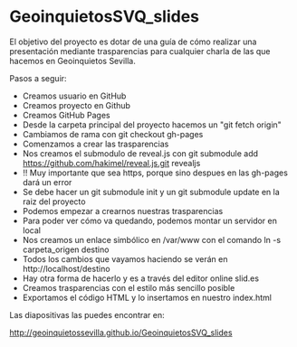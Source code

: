 GeoinquietosSVQ_slides
======================

El objetivo del proyecto es dotar de una guía de cómo realizar una presentación mediante trasparencias para cualquier charla de las que hacemos en Geoinquietos Sevilla.

Pasos a seguir:

* Creamos usuario en GitHub
* Creamos proyecto en Github
* Creamos GitHub Pages
* Desde la carpeta principal del proyecto hacemos un "git fetch origin"
* Cambiamos de rama con git checkout gh-pages
* Comenzamos a crear las trasparencias
* Nos creamos el submodulo de reveal.js con git submodule add https://github.com/hakimel/reveal.js.git revealjs
* !! Muy importante que sea https, porque sino despues en las gh-pages dará un error
* Se debe hacer un git submodule init y un git submodule update en la raiz del proyecto
* Podemos empezar a crearnos nuestras trasparencias
* Para poder ver cómo va quedando, podemos montar un servidor en local
* Nos creamos un enlace simbólico en /var/www con el comando ln -s carpeta_origen destino
* Todos los cambios que vayamos haciendo se verán en http://localhost/destino
* Hay otra forma de hacerlo y es a través del editor online slid.es
* Creamos trasparencias con el estilo más sencillo posible
* Exportamos el código HTML y lo insertamos en nuestro index.html

Las diapositivas las puedes encontrar en:

http://geoinquietossevilla.github.io/GeoinquietosSVQ_slides
